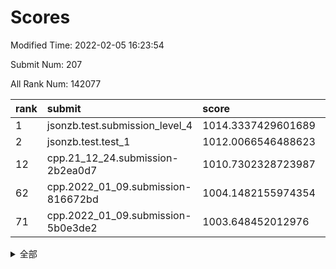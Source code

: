 # Scores

Modified Time: 2022-02-05 16:23:54

Submit Num: 207

All Rank Num: 142077

| rank |               submit               |       score        |       sigma        | pk_num |
| :--- | :--------------------------------- | :----------------- | :----------------- | :----- |
| 1    | jsonzb.test.submission_level_4     | 1014.3337429601689 | 0.8348316829981902 | 2744   |
| 2    | jsonzb.test.test_1                 | 1012.0066546488623 | 0.7958748241009522 | 2750   |
| 12   | cpp.21_12_24.submission-2b2ea0d7   | 1010.7302328723987 | 0.7947851204398007 | 2746   |
| 62   | cpp.2022_01_09.submission-816672bd | 1004.1482155974354 | 0.7225321104596355 | 2750   |
| 71   | cpp.2022_01_09.submission-5b0e3de2 | 1003.648452012976  | 0.7159919866473928 | 2744   |


<details>
<summary>全部</summary>

| rank |                 submit                 |       score        |       sigma        | pk_num |
| :--- | :------------------------------------- | :----------------- | :----------------- | :----- |
| 1    | jsonzb.test.submission_level_4         | 1014.3337429601689 | 0.8348316829981902 | 2744   |
| 2    | jsonzb.test.test_1                     | 1012.0066546488623 | 0.7958748241009522 | 2750   |
| 3    | gobigger.level_3.submission_level_3_35 | 1011.4208969423543 | 0.7744337876781261 | 2747   |
| 4    | gobigger.level_3.submission_level_3_41 | 1011.2108655006617 | 0.7625654071844004 | 2750   |
| 5    | gobigger.level_3.submission_level_3_2  | 1011.1631828753622 | 0.7751298645094995 | 2748   |
| 6    | gobigger.level_3.submission_level_3_48 | 1011.1521356337167 | 0.7627577265144309 | 2744   |
| 7    | gobigger.level_3.submission_level_3_5  | 1011.0927035279925 | 0.7810679398070496 | 2743   |
| 8    | gobigger.level_3.submission_level_3_0  | 1011.0294414434928 | 0.7793107263308311 | 2749   |
| 9    | gobigger.level_3.submission_level_3_6  | 1010.9346566225834 | 0.762320304200356  | 2736   |
| 10   | gobigger.level_3.submission_level_3_21 | 1010.8851724010215 | 0.7730669708963928 | 2743   |
| 11   | gobigger.level_3.submission_level_3_4  | 1010.7315446560934 | 0.7646227081206428 | 2744   |
| 12   | cpp.21_12_24.submission-2b2ea0d7       | 1010.7302328723987 | 0.7947851204398007 | 2746   |
| 13   | gobigger.level_3.submission_level_3_39 | 1010.6395637825865 | 0.7827199132490145 | 2745   |
| 14   | gobigger.level_3.submission_level_3_43 | 1010.6251402809594 | 0.7579523441098217 | 2746   |
| 15   | gobigger.level_3.submission_level_3_3  | 1010.6040660581502 | 0.7466511382925547 | 2741   |
| 16   | gobigger.level_3.submission_level_3_42 | 1010.5774623200919 | 0.7777409872780963 | 2746   |
| 17   | gobigger.level_3.submission_level_3_40 | 1010.5396191841794 | 0.7623479512051975 | 2744   |
| 18   | gobigger.level_3.submission_level_3_28 | 1010.5247286857328 | 0.7422320923447852 | 2742   |
| 19   | gobigger.level_3.submission_level_3_18 | 1010.4737483079724 | 0.769045000985553  | 2748   |
| 20   | gobigger.level_3.submission_level_3_44 | 1010.4084805557762 | 0.7844829166786534 | 2748   |
| 21   | gobigger.level_3.submission_level_3_17 | 1010.4079443736298 | 0.7742174169533147 | 2745   |
| 22   | gobigger.level_3.submission_level_3_11 | 1010.3919438672057 | 0.7607831098874751 | 2741   |
| 23   | gobigger.level_3.submission_level_3_20 | 1010.3883672298111 | 0.7606513311824742 | 2749   |
| 24   | gobigger.level_3.submission_level_3_46 | 1010.364523402509  | 0.7619683586477225 | 2748   |
| 25   | gobigger.level_3.submission_level_3_30 | 1010.3306499495052 | 0.7652252555293403 | 2743   |
| 26   | gobigger.level_3.submission_level_3_13 | 1010.3018204645641 | 0.7583451735306578 | 2742   |
| 27   | gobigger.level_3.submission_level_3_45 | 1010.2677330303871 | 0.7800451230552622 | 2747   |
| 28   | gobigger.level_3.submission_level_3_7  | 1010.2097132801143 | 0.7534146538771896 | 2739   |
| 29   | gobigger.level_3.submission_level_3_25 | 1010.022231662601  | 0.7532540415920647 | 2747   |
| 30   | gobigger.level_3.submission_level_3_8  | 1010.0045222646752 | 0.7538711237341914 | 2748   |
| 31   | gobigger.level_3.submission_level_3_29 | 1009.7412448874736 | 0.7507443767643174 | 2743   |
| 32   | gobigger.level_3.submission_level_3_10 | 1009.7168868758283 | 0.7696046578600623 | 2741   |
| 33   | gobigger.level_3.submission_level_3_12 | 1009.6762713570196 | 0.7487021909861135 | 2749   |
| 34   | gobigger.level_3.submission_level_3_36 | 1009.6547491179839 | 0.7683325353442696 | 2749   |
| 35   | gobigger.level_3.submission_level_3_49 | 1009.6418469544309 | 0.7520200051429422 | 2744   |
| 36   | gobigger.level_3.submission_level_3_37 | 1009.5851941985188 | 0.7330983723168114 | 2741   |
| 37   | gobigger.level_3.submission_level_3_1  | 1009.5702012871621 | 0.7621226253453872 | 2744   |
| 38   | gobigger.level_3.submission_level_3_24 | 1009.5575878211495 | 0.7610966160285266 | 2750   |
| 39   | gobigger.level_3.submission_level_3_23 | 1009.484546626677  | 0.7712641508469019 | 2742   |
| 40   | gobigger.level_3.submission_level_3_34 | 1009.3580313494699 | 0.7890990576517015 | 2741   |
| 41   | gobigger.level_3.submission_level_3_38 | 1009.3494756353133 | 0.7545544086504928 | 2739   |
| 42   | gobigger.level_3.submission_level_3_16 | 1009.3477424289016 | 0.7398833677679383 | 2747   |
| 43   | gobigger.level_3.submission_level_3_14 | 1009.1181935417947 | 0.7784167870555488 | 2750   |
| 44   | gobigger.level_3.submission_level_3_31 | 1009.0966756390162 | 0.7659708052849579 | 2743   |
| 45   | gobigger.level_3.submission_level_3_22 | 1009.00823826942   | 0.7611493169194331 | 2744   |
| 46   | gobigger.level_3.submission_level_3_9  | 1008.9756624087883 | 0.7361918978345456 | 2744   |
| 47   | gobigger.level_3.submission_level_3_47 | 1008.9529994501422 | 0.7309815261403826 | 2745   |
| 48   | gobigger.level_3.submission_level_3_27 | 1008.7969388955224 | 0.7413940333010297 | 2744   |
| 49   | gobigger.level_3.submission_level_3_26 | 1008.7364013961588 | 0.7437359657602469 | 2746   |
| 50   | gobigger.level_3.submission_level_3_19 | 1008.4860395756575 | 0.7411186123429747 | 2745   |
| 51   | gobigger.level_3.submission_level_3_33 | 1008.3517550424734 | 0.7459898347472713 | 2748   |
| 52   | gobigger.level_3.submission_level_3_32 | 1008.1307778469862 | 0.7417317138961705 | 2744   |
| 53   | gobigger.level_3.submission_level_3_15 | 1008.1293808071293 | 0.7327425762241098 | 2750   |
| 54   | gobigger.level_1.submission_level_1_5  | 1005.6603834109583 | 0.7258382918612465 | 2745   |
| 55   | gobigger.level_1.submission_level_1_43 | 1004.9799325915176 | 0.7201668288083604 | 2746   |
| 56   | gobigger.level_1.submission_level_1_44 | 1004.8623617361003 | 0.7283275162886723 | 2743   |
| 57   | gobigger.level_1.submission_level_1_17 | 1004.6775833058651 | 0.7232011821913146 | 2745   |
| 58   | gobigger.level_1.submission_level_1_35 | 1004.6207886103008 | 0.7229901930150012 | 2747   |
| 59   | gobigger.level_1.submission_level_1_26 | 1004.4941623072244 | 0.7117581008312849 | 2749   |
| 60   | gobigger.level_1.submission_level_1_28 | 1004.2296150544707 | 0.7179314319695379 | 2752   |
| 61   | gobigger.level_1.submission_level_1_16 | 1004.1582964272761 | 0.7206779698252739 | 2749   |
| 62   | cpp.2022_01_09.submission-816672bd     | 1004.1482155974354 | 0.7225321104596355 | 2750   |
| 63   | gobigger.level_1.submission_level_1_14 | 1004.0062427893404 | 0.7236400806306205 | 2747   |
| 64   | gobigger.level_1.submission_level_1_4  | 1003.902118405549  | 0.7160234294055884 | 2747   |
| 65   | gobigger.level_1.submission_level_1_40 | 1003.8678408820064 | 0.7155783314945106 | 2749   |
| 66   | gobigger.level_1.submission_level_1_9  | 1003.8678310044767 | 0.726759319265537  | 2743   |
| 67   | gobigger.level_1.submission_level_1_45 | 1003.7487679130337 | 0.7193316732663898 | 2748   |
| 68   | gobigger.level_1.submission_level_1_31 | 1003.7100744325942 | 0.7084656109103966 | 2745   |
| 69   | gobigger.level_1.submission_level_1_12 | 1003.6937362745409 | 0.7164742602394357 | 2748   |
| 70   | gobigger.level_1.submission_level_1_2  | 1003.6770060702647 | 0.7223700923192508 | 2745   |
| 71   | cpp.2022_01_09.submission-5b0e3de2     | 1003.648452012976  | 0.7159919866473928 | 2744   |
| 72   | gobigger.level_1.submission_level_1_29 | 1003.582305753599  | 0.7217593172030697 | 2745   |
| 73   | gobigger.level_1.submission_level_1_11 | 1003.5701432621714 | 0.7136248576580705 | 2744   |
| 74   | gobigger.level_1.submission_level_1_32 | 1003.550640428766  | 0.7109031481664752 | 2743   |
| 75   | gobigger.level_1.submission_level_1_34 | 1003.542148358042  | 0.7134979287843692 | 2746   |
| 76   | gobigger.level_1.submission_level_1_20 | 1003.5005026672484 | 0.7170927319696411 | 2745   |
| 77   | gobigger.level_1.submission_level_1_33 | 1003.3777589932655 | 0.7096247042947907 | 2751   |
| 78   | gobigger.level_1.submission_level_1_47 | 1003.3266499040313 | 0.7176000115340262 | 2747   |
| 79   | gobigger.level_1.submission_level_1_7  | 1003.2892885900178 | 0.7161667113619935 | 2749   |
| 80   | gobigger.level_1.submission_level_1_15 | 1003.2791929849986 | 0.7151786053073205 | 2742   |
| 81   | gobigger.level_1.submission_level_1_8  | 1003.2513463492751 | 0.7113011457516859 | 2738   |
| 82   | gobigger.level_1.submission_level_1_10 | 1003.2512130952754 | 0.7100741949485068 | 2742   |
| 83   | gobigger.level_1.submission_level_1_42 | 1003.2303277594449 | 0.72049917428175   | 2745   |
| 84   | gobigger.level_1.submission_level_1_22 | 1003.2089685111029 | 0.7193455694349298 | 2747   |
| 85   | gobigger.level_1.submission_level_1_21 | 1003.1950072417314 | 0.710937334359722  | 2745   |
| 86   | gobigger.level_1.submission_level_1_48 | 1003.0583719492594 | 0.7318630286237899 | 2749   |
| 87   | gobigger.level_1.submission_level_1_23 | 1003.0356442710379 | 0.7165542661536763 | 2748   |
| 88   | gobigger.level_1.submission_level_1_13 | 1003.0318034376269 | 0.7310979648543071 | 2740   |
| 89   | gobigger.level_1.submission_level_1_1  | 1002.9411134409077 | 0.7147884958135038 | 2745   |
| 90   | gobigger.level_1.submission_level_1_3  | 1002.8338147843446 | 0.7134629586072423 | 2744   |
| 91   | gobigger.level_1.submission_level_1_27 | 1002.8235060151577 | 0.7242389830103878 | 2747   |
| 92   | gobigger.level_1.submission_level_1_6  | 1002.8197810413379 | 0.7214901097534675 | 2742   |
| 93   | gobigger.level_1.submission_level_1_49 | 1002.8165191090028 | 0.7053661171009682 | 2744   |
| 94   | gobigger.level_1.submission_level_1_46 | 1002.6192266802365 | 0.7174577499103256 | 2740   |
| 95   | gobigger.level_1.submission_level_1_24 | 1002.4850627901008 | 0.710074039172469  | 2743   |
| 96   | gobigger.level_1.submission_level_1_18 | 1002.4734384173142 | 0.7069062330369215 | 2746   |
| 97   | gobigger.level_1.submission_level_1_41 | 1002.4595507001181 | 0.7243854945292872 | 2741   |
| 98   | gobigger.level_1.submission_level_1_30 | 1002.3812268166213 | 0.7122232540279587 | 2744   |
| 99   | gobigger.level_1.submission_level_1_25 | 1002.300758399538  | 0.7020221612570334 | 2746   |
| 100  | gobigger.level_1.submission_level_1_37 | 1002.2376245855269 | 0.7093313267332361 | 2751   |
| 101  | gobigger.level_1.submission_level_1_0  | 1002.2304821483671 | 0.7142018956401005 | 2747   |
| 102  | gobigger.level_1.submission_level_1_36 | 1001.7410407645256 | 0.7242329772153694 | 2748   |
| 103  | gobigger.level_1.submission_level_1_39 | 1001.7275091553886 | 0.7184492531683162 | 2742   |
| 104  | gobigger.level_1.submission_level_1_19 | 1001.5813455741052 | 0.7139797345555781 | 2747   |
| 105  | gobigger.level_1.submission_level_1_38 | 1001.1331823021608 | 0.7053474595263796 | 2747   |
| 106  | gobigger.random.submission_random_9    | 997.7618603390753  | 0.6950572069507501 | 2747   |
| 107  | gobigger.random.submission_random_37   | 997.1463438492578  | 0.7221687942581635 | 2748   |
| 108  | gobigger.random.submission_random_28   | 997.1063360775124  | 0.7248079944137357 | 2744   |
| 109  | gobigger.random.submission_random_5    | 997.094938040093   | 0.7137820116094883 | 2743   |
| 110  | gobigger.random.submission_random_23   | 997.0042329842056  | 0.7206493241822697 | 2747   |
| 111  | gobigger.random.submission_random_17   | 996.8983662782538  | 0.7079193502827925 | 2746   |
| 112  | gobigger.random.submission_random_18   | 996.8184384530039  | 0.7106531631383396 | 2743   |
| 113  | gobigger.random.submission_random_22   | 996.8128534357999  | 0.7026990339283722 | 2742   |
| 114  | gobigger.random.submission_random_20   | 996.7448562328163  | 0.6989565811517978 | 2746   |
| 115  | gobigger.random.submission_random_25   | 996.6460264201347  | 0.7091111033672558 | 2742   |
| 116  | gobigger.random.submission_random_30   | 996.6170160160303  | 0.7076567906207688 | 2747   |
| 117  | gobigger.random.submission_random_36   | 996.5382156301571  | 0.710886792144193  | 2747   |
| 118  | gobigger.random.submission_random_12   | 996.5093480784307  | 0.712295985246968  | 2746   |
| 119  | gobigger.random.submission_random_15   | 996.4913387553092  | 0.7063968244031799 | 2747   |
| 120  | gobigger.random.submission_random_32   | 996.3840607677179  | 0.7070618800535123 | 2747   |
| 121  | gobigger.random.submission_random_46   | 996.3694063311526  | 0.7109508496057997 | 2739   |
| 122  | gobigger.random.submission_random_47   | 996.3370568390309  | 0.7061258925339531 | 2740   |
| 123  | gobigger.random.submission_random_31   | 996.2985135188114  | 0.7048680910554024 | 2750   |
| 124  | gobigger.random.submission_random_7    | 996.2913371437364  | 0.7171566058074987 | 2747   |
| 125  | gobigger.random.submission_random_44   | 996.2703695442243  | 0.7133224199181337 | 2746   |
| 126  | gobigger.random.submission_random_49   | 996.1910707740354  | 0.7056060514857572 | 2745   |
| 127  | gobigger.random.submission_random_40   | 996.0825131120562  | 0.7072257068183146 | 2752   |
| 128  | gobigger.random.submission_random_41   | 996.0680628446554  | 0.7063352874305102 | 2745   |
| 129  | gobigger.random.submission_random_33   | 996.0498546026005  | 0.7100652310128276 | 2746   |
| 130  | gobigger.random.submission_random_34   | 996.0457375520944  | 0.712184248258958  | 2745   |
| 131  | gobigger.random.submission_random_4    | 996.016688242882   | 0.7167122701320918 | 2746   |
| 132  | gobigger.random.submission_random_6    | 995.9890390158906  | 0.707131838232331  | 2746   |
| 133  | gobigger.random.submission_random_1    | 995.9587930101708  | 0.7103200206684    | 2741   |
| 134  | gobigger.random.submission_random_0    | 995.9326305969506  | 0.7230461896403635 | 2745   |
| 135  | gobigger.random.submission_random_38   | 995.9286618449572  | 0.6977916047537844 | 2749   |
| 136  | gobigger.random.submission_random_35   | 995.897337916677   | 0.7071195098515558 | 2742   |
| 137  | gobigger.random.submission_random_16   | 995.8653607537703  | 0.7132822839815509 | 2747   |
| 138  | gobigger.random.submission_random_14   | 995.8432331115921  | 0.7188103864504036 | 2744   |
| 139  | gobigger.random.submission_random_21   | 995.8284313902225  | 0.7131089321155671 | 2749   |
| 140  | gobigger.random.submission_random_19   | 995.7716958530052  | 0.7170395445956357 | 2746   |
| 141  | gobigger.random.submission_random_48   | 995.7711132783552  | 0.6990624054531455 | 2747   |
| 142  | gobigger.random.submission_random_42   | 995.7596326659018  | 0.7073704165085757 | 2745   |
| 143  | gobigger.random.submission_random_45   | 995.6586563618428  | 0.7123066271438533 | 2745   |
| 144  | gobigger.random.submission_random_24   | 995.5091166988004  | 0.7207587450695555 | 2747   |
| 145  | gobigger.random.submission_random_11   | 995.4795151079544  | 0.7204861068120818 | 2743   |
| 146  | gobigger.random.submission_random_29   | 995.463377358539   | 0.706877786493316  | 2744   |
| 147  | gobigger.random.submission_random_3    | 995.4275579543607  | 0.7061616087409157 | 2745   |
| 148  | gobigger.random.submission_random_27   | 995.390217855968   | 0.7102046312826685 | 2750   |
| 149  | gobigger.random.submission_random_13   | 995.3778868131492  | 0.7003210482928846 | 2746   |
| 150  | gobigger.random.submission_random_10   | 995.222106806604   | 0.7042857196700225 | 2745   |
| 151  | gobigger.random.submission_random_39   | 995.1292381679592  | 0.7088791946004365 | 2748   |
| 152  | gobigger.random.submission_random_26   | 995.0604786671579  | 0.7143951388338325 | 2749   |
| 153  | gobigger.random.submission_random_2    | 995.04233235681    | 0.703805954013668  | 2747   |
| 154  | gobigger.random.submission_random_8    | 994.5297082472975  | 0.7222221510255113 | 2748   |
| 155  | gobigger.level_2.submission_level_2_34 | 993.9927733439483  | 0.7211662087007743 | 2749   |
| 156  | gobigger.random.submission_random_43   | 993.9926917195787  | 0.7215406433327594 | 2741   |
| 157  | gobigger.level_2.submission_level_2_14 | 993.9330698703185  | 0.7282939302757216 | 2746   |
| 158  | gobigger.level_2.submission_level_2_46 | 993.908378677913   | 0.7269032610376279 | 2738   |
| 159  | gobigger.level_2.submission_level_2_37 | 993.5118894672993  | 0.7371364083507594 | 2747   |
| 160  | gobigger.level_2.submission_level_2_2  | 993.4323947695318  | 0.7345034077440581 | 2746   |
| 161  | gobigger.level_2.submission_level_2_42 | 993.2006970120933  | 0.7467814157271371 | 2747   |
| 162  | gobigger.level_2.submission_level_2_27 | 993.1913965882378  | 0.7292188267181738 | 2750   |
| 163  | gobigger.level_2.submission_level_2_0  | 993.068306290597   | 0.7436653734299333 | 2743   |
| 164  | gobigger.level_2.submission_level_2_48 | 992.6445609509954  | 0.7441465204250223 | 2744   |
| 165  | gobigger.level_2.submission_level_2_36 | 992.5085034152947  | 0.7547069738005174 | 2747   |
| 166  | gobigger.level_2.submission_level_2_19 | 992.4953670485129  | 0.7542922783454982 | 2743   |
| 167  | gobigger.level_2.submission_level_2_22 | 992.4690499647082  | 0.7501561477642668 | 2741   |
| 168  | gobigger.level_2.submission_level_2_45 | 992.4577183972106  | 0.739772397384061  | 2745   |
| 169  | gobigger.level_2.submission_level_2_7  | 992.3187718323574  | 0.7415333268088964 | 2748   |
| 170  | gobigger.level_2.submission_level_2_18 | 992.3155769896907  | 0.756232378756196  | 2746   |
| 171  | gobigger.level_2.submission_level_2_47 | 992.2791129684347  | 0.7719627159892536 | 2745   |
| 172  | gobigger.level_2.submission_level_2_39 | 992.234010727125   | 0.7506152215685183 | 2747   |
| 173  | gobigger.level_2.submission_level_2_49 | 992.1992152483829  | 0.7374333069201898 | 2746   |
| 174  | gobigger.level_2.submission_level_2_43 | 992.1787105087155  | 0.7459902884539061 | 2742   |
| 175  | gobigger.level_2.submission_level_2_30 | 992.1580507686282  | 0.7443951562134727 | 2741   |
| 176  | gobigger.level_2.submission_level_2_40 | 992.1346091787505  | 0.7364708919096821 | 2744   |
| 177  | gobigger.level_2.submission_level_2_15 | 992.1336097304461  | 0.7510415049477704 | 2751   |
| 178  | gobigger.level_2.submission_level_2_9  | 992.1126317857581  | 0.7479323150039151 | 2745   |
| 179  | gobigger.level_2.submission_level_2_12 | 992.107304044615   | 0.7427863795393155 | 2746   |
| 180  | gobigger.level_2.submission_level_2_26 | 992.0758616814288  | 0.7415665087530483 | 2744   |
| 181  | gobigger.level_2.submission_level_2_44 | 992.0357301849803  | 0.726050363801555  | 2750   |
| 182  | gobigger.level_2.submission_level_2_20 | 992.0034811271377  | 0.742966602646187  | 2753   |
| 183  | gobigger.level_2.submission_level_2_23 | 991.9933788004038  | 0.7327711606499723 | 2744   |
| 184  | gobigger.level_2.submission_level_2_41 | 991.8346692081739  | 0.7308582267139676 | 2742   |
| 185  | gobigger.level_2.submission_level_2_38 | 991.83287601363    | 0.7575290950962243 | 2742   |
| 186  | gobigger.level_2.submission_level_2_17 | 991.772177723451   | 0.7532142845248817 | 2745   |
| 187  | gobigger.level_2.submission_level_2_1  | 991.7381517180354  | 0.7585551739240523 | 2742   |
| 188  | gobigger.level_2.submission_level_2_33 | 991.6919824698617  | 0.7472367623595463 | 2748   |
| 189  | gobigger.level_2.submission_level_2_13 | 991.6814221917679  | 0.7549227304854688 | 2747   |
| 190  | gobigger.level_2.submission_level_2_3  | 991.6017952371396  | 0.7622202294889278 | 2747   |
| 191  | gobigger.level_2.submission_level_2_8  | 991.3720137796482  | 0.7691088803861555 | 2743   |
| 192  | gobigger.level_2.submission_level_2_35 | 991.302326697569   | 0.7581944110682955 | 2747   |
| 193  | gobigger.level_2.submission_level_2_21 | 991.2604483485987  | 0.7410119441645829 | 2743   |
| 194  | gobigger.level_2.submission_level_2_10 | 991.2293952057246  | 0.7325958548323506 | 2748   |
| 195  | gobigger.level_2.submission_level_2_28 | 991.228009926361   | 0.7623924644396937 | 2753   |
| 196  | gobigger.level_2.submission_level_2_31 | 991.0449533170053  | 0.7470789572733302 | 2748   |
| 197  | gobigger.level_2.submission_level_2_6  | 991.0410724334502  | 0.7658345022590476 | 2747   |
| 198  | gobigger.level_2.submission_level_2_11 | 990.9624705776818  | 0.748495182379421  | 2747   |
| 199  | gobigger.level_2.submission_level_2_29 | 990.9083838028326  | 0.7675568685548    | 2740   |
| 200  | gobigger.level_2.submission_level_2_32 | 990.7196709288586  | 0.7735495492299433 | 2750   |
| 201  | gobigger.level_2.submission_level_2_16 | 990.6067168482244  | 0.7608454525383398 | 2739   |
| 202  | gobigger.level_2.submission_level_2_25 | 990.488430294906   | 0.7955430597728693 | 2748   |
| 203  | gobigger.level_2.submission_level_2_4  | 990.3684100840862  | 0.7731666592878126 | 2744   |
| 204  | gobigger.level_2.submission_level_2_5  | 989.6281519437257  | 0.7839564417398147 | 2743   |
| 205  | gobigger.level_2.submission_level_2_24 | 989.1657124515914  | 0.7977156137359869 | 2748   |
| 206  | gobigger.none.submission_none_0        | 977.3025542911132  | 1.362959070099793  | 2747   |
| 207  | gobigger.none.submission_none_1        | 974.3294611874129  | 1.4783679993914913 | 2745   |

</details>